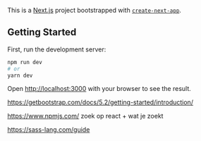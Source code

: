 This is a [Next.js](https://nextjs.org/) project bootstrapped with [`create-next-app`](https://github.com/vercel/next.js/tree/canary/packages/create-next-app).

## Getting Started

First, run the development server:

```bash
npm run dev
# or
yarn dev
```

Open [http://localhost:3000](http://localhost:3000) with your browser to see the result.

https://getbootstrap.com/docs/5.2/getting-started/introduction/

https://www.npmjs.com/ zoek op react + wat je zoekt

https://sass-lang.com/guide